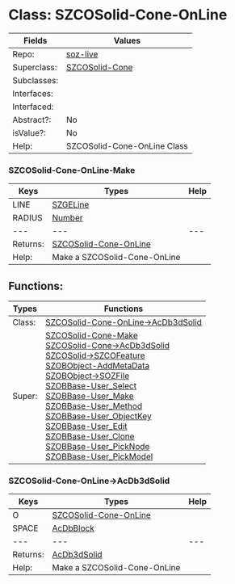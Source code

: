 
# Class:	SZCOSolid-Cone-OnLine

| Fields | Values |
| --------- | --------- |
| Repo: | [soz-live](/repos/soz-live.html) |
| Superclass: | [SZCOSolid-Cone](SZCOSolid-Cone.html) |
| Subclasses: |  |
| Interfaces: |  |
| Interfaced: |  |
| Abstract?: | No |
| isValue?: | No |
| Help: | SZCOSolid-Cone-OnLine Class |

### SZCOSolid-Cone-OnLine-Make

| Keys | Types | Help |
| --------- | --------- | --------- |
| LINE | [SZGELine](SZGELine.html) |  |
| RADIUS | [Number](Number.html) |  |
| --- | --- | --- |
| Returns: | [SZCOSolid-Cone-OnLine](SZCOSolid-Cone-OnLine.html) |
| Help: | Make a SZCOSolid-Cone-OnLine |


## Functions:

| Types | Functions |
| --------- | --------- |
| Class: | [SZCOSolid-Cone-OnLine->AcDb3dSolid](#SZCOSolid-Cone-OnLine->AcDb3dSolid) |
| Super: | [SZCOSolid-Cone-Make](SZCOSolid-Cone.html) <br> [SZCOSolid-Cone->AcDb3dSolid](SZCOSolid-Cone.html) <br> [SZCOSolid->SZCOFeature](SZCOSolid.html) <br> [SZOBObject-AddMetaData](SZOBObject.html) <br> [SZOBObject->SOZFile](SZOBObject.html) <br> [SZOBBase-User_Select](SZOBBase.html) <br> [SZOBBase-User_Make](SZOBBase.html) <br> [SZOBBase-User_Method](SZOBBase.html) <br> [SZOBBase-User_ObjectKey](SZOBBase.html) <br> [SZOBBase-User_Edit](SZOBBase.html) <br> [SZOBBase-User_Clone](SZOBBase.html) <br> [SZOBBase-User_PickNode](SZOBBase.html) <br> [SZOBBase-User_PickModel](SZOBBase.html) |


### SZCOSolid-Cone-OnLine->AcDb3dSolid

| Keys | Types | Help |
| --------- | --------- | --------- |
| O | [SZCOSolid-Cone-OnLine](SZCOSolid-Cone-OnLine.html) |  |
| SPACE | [AcDbBlock](AcDbBlock.html) |  |
| --- | --- | --- |
| Returns: | [AcDb3dSolid](AcDb3dSolid.html) |
| Help: | Make a SZCOSolid-Cone-OnLine |

